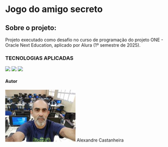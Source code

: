 <h1>Jogo do amigo secreto</h1>

<h2>Sobre o projeto:</h2>
<p>Projeto executado como desafio  no curso de programação do projeto
ONE - Oracle Next Education, aplicado por Alura (1º semestre de 2025).</p>

### TECNOLOGIAS APLICADAS

<div>
  <img src="https://img.shields.io/badge/HTML-219120?style=for-the-badge&logo=html5&logoColor=white">
  <img src="https://img.shields.io/badge/css3-%231572B6.svg?style=for-the-badge&logo=css3&logoColor=white">
  <img src="https://img.shields.io/badge/JavaScript-F7DF1E?style=for-the-badge&logo=javascript&logoColor=black">
</div>

#### Autor

![Alexandre Castanheira](https://github.com/AlexandreCasta/jogo-numero-secreto/blob/main/Ale_Lab.jpg)
Alexandre Castanheira
